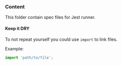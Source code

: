 ### Content

This folder contain spec files for Jest runner.

#### Keep it DRY

To not repeat yourself you could use `import` to link files.

Example:

```ts
import 'path/to/file';
```
